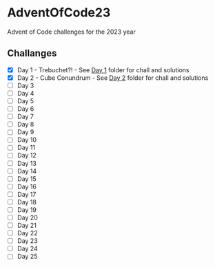 # AdventOfCode23
Advent of Code challenges for the 2023 year

## Challanges
- [x] Day 1 - Trebuchet?!
      - See [Day 1](https://github.com/chababster/AdventOfCode23/tree/main/day1) folder for chall and solutions
- [x] Day 2 - Cube Conundrum
      - See [Day 2](https://github.com/chababster/AdventOfCode23/tree/main/day2) folder for chall and solutions
- [ ] Day 3
- [ ] Day 4
- [ ] Day 5
- [ ] Day 6
- [ ] Day 7
- [ ] Day 8
- [ ] Day 9
- [ ] Day 10
- [ ] Day 11
- [ ] Day 12
- [ ] Day 13
- [ ] Day 14
- [ ] Day 15
- [ ] Day 16
- [ ] Day 17
- [ ] Day 18
- [ ] Day 19
- [ ] Day 20
- [ ] Day 21
- [ ] Day 22
- [ ] Day 23
- [ ] Day 24
- [ ] Day 25

